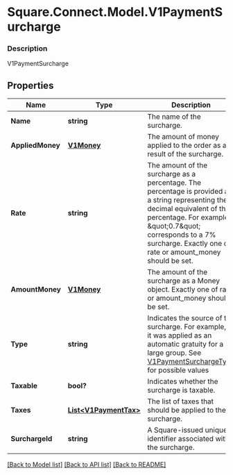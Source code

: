 # Square.Connect.Model.V1PaymentSurcharge

### Description

V1PaymentSurcharge

## Properties

Name | Type | Description | Notes
------------ | ------------- | ------------- | -------------
**Name** | **string** | The name of the surcharge. | [optional] 
**AppliedMoney** | [**V1Money**](V1Money.md) | The amount of money applied to the order as a result of the surcharge. | [optional] 
**Rate** | **string** | The amount of the surcharge as a percentage. The percentage is provided as a string representing the decimal equivalent of the percentage. For example, \&quot;0.7\&quot; corresponds to a 7% surcharge. Exactly one of rate or amount_money should be set. | [optional] 
**AmountMoney** | [**V1Money**](V1Money.md) | The amount of the surcharge as a Money object. Exactly one of rate or amount_money should be set. | [optional] 
**Type** | **string** | Indicates the source of the surcharge. For example, if it was applied as an automatic gratuity for a large group. See [V1PaymentSurchargeType](#type-v1paymentsurchargetype) for possible values | [optional] 
**Taxable** | **bool?** | Indicates whether the surcharge is taxable. | [optional] 
**Taxes** | [**List&lt;V1PaymentTax&gt;**](V1PaymentTax.md) | The list of taxes that should be applied to the surcharge. | [optional] 
**SurchargeId** | **string** | A Square-issued unique identifier associated with the surcharge. | [optional] 



[[Back to Model list]](../README.md#documentation-for-models) [[Back to API list]](../README.md#documentation-for-api-endpoints) [[Back to README]](../README.md)

